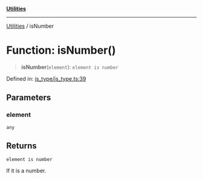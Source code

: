 [**Utilities**](../README.md)

***

[Utilities](../README.md) / isNumber

# Function: isNumber()

> **isNumber**(`element`): `element is number`

Defined in: [is\_type/is\_type.ts:39](https://github.com/noobiept/utilities/blob/fa81d9116003a677f25866bee864bc30213a9352/source/is_type/is_type.ts#L39)

## Parameters

### element

`any`

## Returns

`element is number`

If it is a number.
